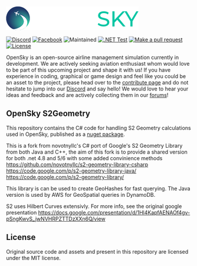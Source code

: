 ![OpenSky](https://raw.githubusercontent.com/opensky-to/branding/master/png/OpenSkyLogo_Banner64.png)

[![Discord](https://img.shields.io/discord/837475420923756544.svg?label=&logo=discord&logoColor=ffffff&color=7389D8&labelColor=6A7EC2)](https://discord.com/invite/eR3yePrj79)
[![Facebook](https://img.shields.io/badge/-OpenSky-e84393?label=&logo=facebook&logoColor=ffffff&color=6399AE&labelColor=00C2CB)](https://www.facebook.com/Opensky.to/)
![Maintained][maintained-badge]
[![.NET Test](https://github.com/opensky-to/s2geometry/actions/workflows/dotnet_test.yml/badge.svg)](https://github.com/opensky-to/s2geometry/actions/workflows/dotnet_test.yml)
[![Make a pull request][prs-badge]][prs]
[![License][license-badge]](LICENSE.md)

OpenSky is an open-source airline management simulation currently in development. We are actively seeking aviation enthusiast whom would love to be part of this upcoming project and shape it with us! If you have experience in coding, graphical or game design and feel like you could be an asset to the project, please head over to the [contribute page](https://www.opensky.to/contribute) and do not hesitate to jump into our [Discord](https://discord.com/invite/eR3yePrj79) and say hello! We would love to hear your ideas and feedback and are actively collecting them in our [forums](https://forum.opensky.to/)!

## OpenSky S2Geometry

This repository contains the C# code for handling S2 Geometry calculations used in OpenSky, published as a [nuget package](https://www.nuget.org/packages/OpenSky.S2Geometry/).

This is a fork from novotnyllc's C# port of Google's S2 Geometry Library from both Java and C++, the aim of this fork is to provide a shared version for both .net 4.8 and 5/6 with some added convinience methods
https://github.com/novotnyllc/s2-geometry-library-csharp
https://code.google.com/p/s2-geometry-library-java/
https://code.google.com/p/s2-geometry-library/

This library is can be used to create GeoHashes for fast querying. The Java version is used by AWS for 
GeoSpatial queries in DynamoDB.

S2 uses Hilbert Curves extensivly. 
For more info, see the original google presentation https://docs.google.com/presentation/d/1Hl4KapfAENAOf4gv-pSngKwvS_jwNVHRPZTTDzXXn6Q/view

## License

Original source code and assets and present in this repository are licensed under the MIT license.

[maintained-badge]: https://img.shields.io/badge/maintained-yes-brightgreen
[license-badge]: https://img.shields.io/badge/license-MIT-blue.svg
[license]: https://github.com/maximegris/angular-electron/blob/master/LICENSE.md
[prs-badge]: https://img.shields.io/badge/PRs-welcome-red.svg
[prs]: http://makeapullrequest.com
